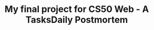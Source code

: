 ---
category: blog_pictures
short_name: tasksdaily-postmortem
title: My final project for CS50 Web - A TasksDaily Postmortem
alt: Photos of a bullet journal
thumbs:
    w1920_PNG: https://lh3.googleusercontent.com/pw/ACtC-3ftI7KEQga-hwHFQzUMv8ipFbkqcSK7oluF5rEoIUrJMkcy4wQKIZIeFVa_pqp8Lp15V7UISoOdrsWjNmMCcUgyAUGFut9jtWYTL6Y9wgC6iNz4sNzWzveIL3BFax1IYFrYANCAGzZ6sV_RZkPcfN3d=w355
    w1920_JPG: https://lh3.googleusercontent.com/pw/ACtC-3dSLRe8rrmxOiZiQMCoZYX4X-zmrzW-8gHvHdWfP388jeB-7CipDadAOYm65n7QfimfmQu0J57JrhnXCdd7zEn3sHi5zLuI2kyiYD1Got9NiGPmVdCiRKl8i3l0kVK6OZP6TB86SETgduzIvFbMmVAz=w355
    w1024_PNG: https://lh3.googleusercontent.com/pw/ACtC-3ftI7KEQga-hwHFQzUMv8ipFbkqcSK7oluF5rEoIUrJMkcy4wQKIZIeFVa_pqp8Lp15V7UISoOdrsWjNmMCcUgyAUGFut9jtWYTL6Y9wgC6iNz4sNzWzveIL3BFax1IYFrYANCAGzZ6sV_RZkPcfN3d=w284
    w1024_JPG: https://lh3.googleusercontent.com/pw/ACtC-3dSLRe8rrmxOiZiQMCoZYX4X-zmrzW-8gHvHdWfP388jeB-7CipDadAOYm65n7QfimfmQu0J57JrhnXCdd7zEn3sHi5zLuI2kyiYD1Got9NiGPmVdCiRKl8i3l0kVK6OZP6TB86SETgduzIvFbMmVAz=w284
    w768_PNG: https://lh3.googleusercontent.com/pw/ACtC-3ftI7KEQga-hwHFQzUMv8ipFbkqcSK7oluF5rEoIUrJMkcy4wQKIZIeFVa_pqp8Lp15V7UISoOdrsWjNmMCcUgyAUGFut9jtWYTL6Y9wgC6iNz4sNzWzveIL3BFax1IYFrYANCAGzZ6sV_RZkPcfN3d=w213
    w768_JPG: https://lh3.googleusercontent.com/pw/ACtC-3dSLRe8rrmxOiZiQMCoZYX4X-zmrzW-8gHvHdWfP388jeB-7CipDadAOYm65n7QfimfmQu0J57JrhnXCdd7zEn3sHi5zLuI2kyiYD1Got9NiGPmVdCiRKl8i3l0kVK6OZP6TB86SETgduzIvFbMmVAz=w213
    w600_PNG: https://lh3.googleusercontent.com/pw/ACtC-3ftI7KEQga-hwHFQzUMv8ipFbkqcSK7oluF5rEoIUrJMkcy4wQKIZIeFVa_pqp8Lp15V7UISoOdrsWjNmMCcUgyAUGFut9jtWYTL6Y9wgC6iNz4sNzWzveIL3BFax1IYFrYANCAGzZ6sV_RZkPcfN3d=w166
    w600_JPG: https://lh3.googleusercontent.com/pw/ACtC-3dSLRe8rrmxOiZiQMCoZYX4X-zmrzW-8gHvHdWfP388jeB-7CipDadAOYm65n7QfimfmQu0J57JrhnXCdd7zEn3sHi5zLuI2kyiYD1Got9NiGPmVdCiRKl8i3l0kVK6OZP6TB86SETgduzIvFbMmVAz=w166
    w411_PNG: https://lh3.googleusercontent.com/pw/ACtC-3ftI7KEQga-hwHFQzUMv8ipFbkqcSK7oluF5rEoIUrJMkcy4wQKIZIeFVa_pqp8Lp15V7UISoOdrsWjNmMCcUgyAUGFut9jtWYTL6Y9wgC6iNz4sNzWzveIL3BFax1IYFrYANCAGzZ6sV_RZkPcfN3d=w114
    w411_JPG: https://lh3.googleusercontent.com/pw/ACtC-3dSLRe8rrmxOiZiQMCoZYX4X-zmrzW-8gHvHdWfP388jeB-7CipDadAOYm65n7QfimfmQu0J57JrhnXCdd7zEn3sHi5zLuI2kyiYD1Got9NiGPmVdCiRKl8i3l0kVK6OZP6TB86SETgduzIvFbMmVAz=w114
    w360_PNG: https://lh3.googleusercontent.com/pw/ACtC-3ftI7KEQga-hwHFQzUMv8ipFbkqcSK7oluF5rEoIUrJMkcy4wQKIZIeFVa_pqp8Lp15V7UISoOdrsWjNmMCcUgyAUGFut9jtWYTL6Y9wgC6iNz4sNzWzveIL3BFax1IYFrYANCAGzZ6sV_RZkPcfN3d=w100
    w360_JPG: https://lh3.googleusercontent.com/pw/ACtC-3dSLRe8rrmxOiZiQMCoZYX4X-zmrzW-8gHvHdWfP388jeB-7CipDadAOYm65n7QfimfmQu0J57JrhnXCdd7zEn3sHi5zLuI2kyiYD1Got9NiGPmVdCiRKl8i3l0kVK6OZP6TB86SETgduzIvFbMmVAz=w100
    w240_PNG: https://lh3.googleusercontent.com/pw/ACtC-3ftI7KEQga-hwHFQzUMv8ipFbkqcSK7oluF5rEoIUrJMkcy4wQKIZIeFVa_pqp8Lp15V7UISoOdrsWjNmMCcUgyAUGFut9jtWYTL6Y9wgC6iNz4sNzWzveIL3BFax1IYFrYANCAGzZ6sV_RZkPcfN3d=w66
    w240_JPG: https://lh3.googleusercontent.com/pw/ACtC-3dSLRe8rrmxOiZiQMCoZYX4X-zmrzW-8gHvHdWfP388jeB-7CipDadAOYm65n7QfimfmQu0J57JrhnXCdd7zEn3sHi5zLuI2kyiYD1Got9NiGPmVdCiRKl8i3l0kVK6OZP6TB86SETgduzIvFbMmVAz=w66
images:
    - label: Daily Objectives
      caption: Showing my list of daily objectives.
      full: https://lh3.googleusercontent.com/pw/ACtC-3fKzSft7pRZfMArXcxsmjIGLdiA_DLxXJE9LbkgTTgC88yl66ZWfQYsi5k_syCOIkBb4YsGEVixvTHefMKHlC_UQRI5R3QI7BgFi9poSHRPl1lAh3YqKFAu8v2J6643NdXh6J3a4drYBs24zbVASWr-=w1080
      w1920_PNG: https://lh3.googleusercontent.com/pw/ACtC-3f_8JSLwJHQeu70EkkZLB13M3sfRtIPc8GKYwtEDeegkRAFAjGDaLsJtgS24i2CvM2U29iD9TpNtsvpsN0R_64mYP3K-4XZViqNN7iDNzlB5w1O8ACP5JwFAsfYWndUllHdG1h4RytGx5Vvna772UE5=w850
      w1920_JPG: https://lh3.googleusercontent.com/pw/ACtC-3cYM4ncAjj0Cr32o5OEDA9QGSYvxG-jBvEItkL2IrRZu9GutPdfob8YHtw6rWx7pSmhkZwW7BOIw8MYI_oiGRGPnqL5-tmZEyKcGab1ixaRvnfRHF1s-QDN7sTjTmxWukEYGVK2a-hi1SdhOOFef3aC=w850
      w1024_PNG: https://lh3.googleusercontent.com/pw/ACtC-3f_8JSLwJHQeu70EkkZLB13M3sfRtIPc8GKYwtEDeegkRAFAjGDaLsJtgS24i2CvM2U29iD9TpNtsvpsN0R_64mYP3K-4XZViqNN7iDNzlB5w1O8ACP5JwFAsfYWndUllHdG1h4RytGx5Vvna772UE5=w711
      w1024_JPG: https://lh3.googleusercontent.com/pw/ACtC-3cYM4ncAjj0Cr32o5OEDA9QGSYvxG-jBvEItkL2IrRZu9GutPdfob8YHtw6rWx7pSmhkZwW7BOIw8MYI_oiGRGPnqL5-tmZEyKcGab1ixaRvnfRHF1s-QDN7sTjTmxWukEYGVK2a-hi1SdhOOFef3aC=w711
      w768_PNG: https://lh3.googleusercontent.com/pw/ACtC-3f_8JSLwJHQeu70EkkZLB13M3sfRtIPc8GKYwtEDeegkRAFAjGDaLsJtgS24i2CvM2U29iD9TpNtsvpsN0R_64mYP3K-4XZViqNN7iDNzlB5w1O8ACP5JwFAsfYWndUllHdG1h4RytGx5Vvna772UE5=w533
      w768_JPG: https://lh3.googleusercontent.com/pw/ACtC-3cYM4ncAjj0Cr32o5OEDA9QGSYvxG-jBvEItkL2IrRZu9GutPdfob8YHtw6rWx7pSmhkZwW7BOIw8MYI_oiGRGPnqL5-tmZEyKcGab1ixaRvnfRHF1s-QDN7sTjTmxWukEYGVK2a-hi1SdhOOFef3aC=w533
      w600_PNG: https://lh3.googleusercontent.com/pw/ACtC-3f_8JSLwJHQeu70EkkZLB13M3sfRtIPc8GKYwtEDeegkRAFAjGDaLsJtgS24i2CvM2U29iD9TpNtsvpsN0R_64mYP3K-4XZViqNN7iDNzlB5w1O8ACP5JwFAsfYWndUllHdG1h4RytGx5Vvna772UE5=w416
      w600_JPG: https://lh3.googleusercontent.com/pw/ACtC-3cYM4ncAjj0Cr32o5OEDA9QGSYvxG-jBvEItkL2IrRZu9GutPdfob8YHtw6rWx7pSmhkZwW7BOIw8MYI_oiGRGPnqL5-tmZEyKcGab1ixaRvnfRHF1s-QDN7sTjTmxWukEYGVK2a-hi1SdhOOFef3aC=w416
      w411_PNG: https://lh3.googleusercontent.com/pw/ACtC-3f_8JSLwJHQeu70EkkZLB13M3sfRtIPc8GKYwtEDeegkRAFAjGDaLsJtgS24i2CvM2U29iD9TpNtsvpsN0R_64mYP3K-4XZViqNN7iDNzlB5w1O8ACP5JwFAsfYWndUllHdG1h4RytGx5Vvna772UE5=w285
      w411_JPG: https://lh3.googleusercontent.com/pw/ACtC-3cYM4ncAjj0Cr32o5OEDA9QGSYvxG-jBvEItkL2IrRZu9GutPdfob8YHtw6rWx7pSmhkZwW7BOIw8MYI_oiGRGPnqL5-tmZEyKcGab1ixaRvnfRHF1s-QDN7sTjTmxWukEYGVK2a-hi1SdhOOFef3aC=w285
      w360_PNG: https://lh3.googleusercontent.com/pw/ACtC-3f_8JSLwJHQeu70EkkZLB13M3sfRtIPc8GKYwtEDeegkRAFAjGDaLsJtgS24i2CvM2U29iD9TpNtsvpsN0R_64mYP3K-4XZViqNN7iDNzlB5w1O8ACP5JwFAsfYWndUllHdG1h4RytGx5Vvna772UE5=w250
      w360_JPG: https://lh3.googleusercontent.com/pw/ACtC-3cYM4ncAjj0Cr32o5OEDA9QGSYvxG-jBvEItkL2IrRZu9GutPdfob8YHtw6rWx7pSmhkZwW7BOIw8MYI_oiGRGPnqL5-tmZEyKcGab1ixaRvnfRHF1s-QDN7sTjTmxWukEYGVK2a-hi1SdhOOFef3aC=w250
      w240_PNG: https://lh3.googleusercontent.com/pw/ACtC-3f_8JSLwJHQeu70EkkZLB13M3sfRtIPc8GKYwtEDeegkRAFAjGDaLsJtgS24i2CvM2U29iD9TpNtsvpsN0R_64mYP3K-4XZViqNN7iDNzlB5w1O8ACP5JwFAsfYWndUllHdG1h4RytGx5Vvna772UE5=w166
      w240_JPG: https://lh3.googleusercontent.com/pw/ACtC-3cYM4ncAjj0Cr32o5OEDA9QGSYvxG-jBvEItkL2IrRZu9GutPdfob8YHtw6rWx7pSmhkZwW7BOIw8MYI_oiGRGPnqL5-tmZEyKcGab1ixaRvnfRHF1s-QDN7sTjTmxWukEYGVK2a-hi1SdhOOFef3aC=w166
    - label: Daily Objectives
      caption: Closed Bullet Journal.
      full: https://lh3.googleusercontent.com/pw/ACtC-3cG2nkeMG9lvBwVK6y-My3XykL1CobZuurZrj23-hKQ9GtVNU-nOYPeQ_-1lSK_wGyniF9e9hyOkLGWdhNMzN6g_-txUV59OPFbQVNelNzG07rIWzT14j_GpOeAPPB3mWctm4jjFWfbdYEwH4Q9jDOO=w1080
      w1920_PNG: https://lh3.googleusercontent.com/pw/ACtC-3c-va-hvImOUtrrd4h-okkUMqhk0YogLf8waR8BTQL9v8BbdZ41z7uREPzOs8RxcYOpV_RSf28v4yNyfBkLESmaLvbOjax31hALUM8E0ndOmbIbrOy6nesHvRinUae1pfx2MhI_AhoGvel0ag-NfLUe=w850
      w1920_JPG: https://lh3.googleusercontent.com/pw/ACtC-3emwDzRQ1t1wIMb6Gr1lh2pZSRNa6MGC6t2kBQ8NQzSLWz8-_gGlA5LNoqxr_RKT5HHRHWmgLnWjBe_GvMmuNiOMk5JtRQuAGWfdQZL4JwnCdmWoAxZbmW2qmfvHvii-FQWeGg5xzZrSBzhk3_KAcZf=w850
      w1024_PNG: https://lh3.googleusercontent.com/pw/ACtC-3c-va-hvImOUtrrd4h-okkUMqhk0YogLf8waR8BTQL9v8BbdZ41z7uREPzOs8RxcYOpV_RSf28v4yNyfBkLESmaLvbOjax31hALUM8E0ndOmbIbrOy6nesHvRinUae1pfx2MhI_AhoGvel0ag-NfLUe=w711
      w1024_JPG: https://lh3.googleusercontent.com/pw/ACtC-3emwDzRQ1t1wIMb6Gr1lh2pZSRNa6MGC6t2kBQ8NQzSLWz8-_gGlA5LNoqxr_RKT5HHRHWmgLnWjBe_GvMmuNiOMk5JtRQuAGWfdQZL4JwnCdmWoAxZbmW2qmfvHvii-FQWeGg5xzZrSBzhk3_KAcZf=w711
      w768_PNG: https://lh3.googleusercontent.com/pw/ACtC-3c-va-hvImOUtrrd4h-okkUMqhk0YogLf8waR8BTQL9v8BbdZ41z7uREPzOs8RxcYOpV_RSf28v4yNyfBkLESmaLvbOjax31hALUM8E0ndOmbIbrOy6nesHvRinUae1pfx2MhI_AhoGvel0ag-NfLUe=w533
      w768_JPG: https://lh3.googleusercontent.com/pw/ACtC-3emwDzRQ1t1wIMb6Gr1lh2pZSRNa6MGC6t2kBQ8NQzSLWz8-_gGlA5LNoqxr_RKT5HHRHWmgLnWjBe_GvMmuNiOMk5JtRQuAGWfdQZL4JwnCdmWoAxZbmW2qmfvHvii-FQWeGg5xzZrSBzhk3_KAcZf=w533
      w600_PNG: https://lh3.googleusercontent.com/pw/ACtC-3c-va-hvImOUtrrd4h-okkUMqhk0YogLf8waR8BTQL9v8BbdZ41z7uREPzOs8RxcYOpV_RSf28v4yNyfBkLESmaLvbOjax31hALUM8E0ndOmbIbrOy6nesHvRinUae1pfx2MhI_AhoGvel0ag-NfLUe=w416
      w600_JPG: https://lh3.googleusercontent.com/pw/ACtC-3emwDzRQ1t1wIMb6Gr1lh2pZSRNa6MGC6t2kBQ8NQzSLWz8-_gGlA5LNoqxr_RKT5HHRHWmgLnWjBe_GvMmuNiOMk5JtRQuAGWfdQZL4JwnCdmWoAxZbmW2qmfvHvii-FQWeGg5xzZrSBzhk3_KAcZf=w416
      w411_PNG: https://lh3.googleusercontent.com/pw/ACtC-3c-va-hvImOUtrrd4h-okkUMqhk0YogLf8waR8BTQL9v8BbdZ41z7uREPzOs8RxcYOpV_RSf28v4yNyfBkLESmaLvbOjax31hALUM8E0ndOmbIbrOy6nesHvRinUae1pfx2MhI_AhoGvel0ag-NfLUe=w285
      w411_JPG: https://lh3.googleusercontent.com/pw/ACtC-3emwDzRQ1t1wIMb6Gr1lh2pZSRNa6MGC6t2kBQ8NQzSLWz8-_gGlA5LNoqxr_RKT5HHRHWmgLnWjBe_GvMmuNiOMk5JtRQuAGWfdQZL4JwnCdmWoAxZbmW2qmfvHvii-FQWeGg5xzZrSBzhk3_KAcZf=w285
      w360_PNG: https://lh3.googleusercontent.com/pw/ACtC-3c-va-hvImOUtrrd4h-okkUMqhk0YogLf8waR8BTQL9v8BbdZ41z7uREPzOs8RxcYOpV_RSf28v4yNyfBkLESmaLvbOjax31hALUM8E0ndOmbIbrOy6nesHvRinUae1pfx2MhI_AhoGvel0ag-NfLUe=w250
      w360_JPG: https://lh3.googleusercontent.com/pw/ACtC-3emwDzRQ1t1wIMb6Gr1lh2pZSRNa6MGC6t2kBQ8NQzSLWz8-_gGlA5LNoqxr_RKT5HHRHWmgLnWjBe_GvMmuNiOMk5JtRQuAGWfdQZL4JwnCdmWoAxZbmW2qmfvHvii-FQWeGg5xzZrSBzhk3_KAcZf=w250
      w240_PNG: https://lh3.googleusercontent.com/pw/ACtC-3c-va-hvImOUtrrd4h-okkUMqhk0YogLf8waR8BTQL9v8BbdZ41z7uREPzOs8RxcYOpV_RSf28v4yNyfBkLESmaLvbOjax31hALUM8E0ndOmbIbrOy6nesHvRinUae1pfx2MhI_AhoGvel0ag-NfLUe=w166
      w240_JPG: https://lh3.googleusercontent.com/pw/ACtC-3emwDzRQ1t1wIMb6Gr1lh2pZSRNa6MGC6t2kBQ8NQzSLWz8-_gGlA5LNoqxr_RKT5HHRHWmgLnWjBe_GvMmuNiOMk5JtRQuAGWfdQZL4JwnCdmWoAxZbmW2qmfvHvii-FQWeGg5xzZrSBzhk3_KAcZf=w166
    - label: Daily Objectives
      caption: Beginning of the daily objectives section.
      full: https://lh3.googleusercontent.com/pw/ACtC-3cgVXWfIPa4LePrk7VoTxYu8SmLgqGBfzYZVr8723fencSqpbyDUIzw1bI1YejJNaFBddLu44rQSFhPesnq8qg3h1eHcqjiROQRbPS5KXttBBPEmvT1nXQAGUY1idgRAE_JRD8-C8Z7hnl4M-Ye3oDE=w1080
      w1920_PNG: https://lh3.googleusercontent.com/pw/ACtC-3e3gYekO892M18Sy4iNQutlp4ig6NklPmP6wZQNpCjLu_xhuzy5uEzLVGRzPaC1gfkNz83M6RdLR92L1mHzKGCi5UvT_OpBjH1mlHn2CN2aAxXI3Ao-0nhq-NIH-noTvsGnVzwiM-CVJMisXDLdE5lv=w850
      w1920_JPG: https://lh3.googleusercontent.com/pw/ACtC-3dOoa7-c-bhJS1bFT2IE-Is3lPchD9FyAX7Iko_o-zES-XioQ_Qo-eTqB9wpGJZdppaoqIUseRN6RHx3acRU7QM2t_Jz-tHRj3J5Nhr17did6cyNKqdbqkdyG8oKw9FjQuqHv88pbgMLJvbRCIOumgb=w850
      w1024_PNG: https://lh3.googleusercontent.com/pw/ACtC-3e3gYekO892M18Sy4iNQutlp4ig6NklPmP6wZQNpCjLu_xhuzy5uEzLVGRzPaC1gfkNz83M6RdLR92L1mHzKGCi5UvT_OpBjH1mlHn2CN2aAxXI3Ao-0nhq-NIH-noTvsGnVzwiM-CVJMisXDLdE5lv=w711
      w1024_JPG: https://lh3.googleusercontent.com/pw/ACtC-3dOoa7-c-bhJS1bFT2IE-Is3lPchD9FyAX7Iko_o-zES-XioQ_Qo-eTqB9wpGJZdppaoqIUseRN6RHx3acRU7QM2t_Jz-tHRj3J5Nhr17did6cyNKqdbqkdyG8oKw9FjQuqHv88pbgMLJvbRCIOumgb=w711
      w768_PNG: https://lh3.googleusercontent.com/pw/ACtC-3e3gYekO892M18Sy4iNQutlp4ig6NklPmP6wZQNpCjLu_xhuzy5uEzLVGRzPaC1gfkNz83M6RdLR92L1mHzKGCi5UvT_OpBjH1mlHn2CN2aAxXI3Ao-0nhq-NIH-noTvsGnVzwiM-CVJMisXDLdE5lv=w533
      w768_JPG: https://lh3.googleusercontent.com/pw/ACtC-3dOoa7-c-bhJS1bFT2IE-Is3lPchD9FyAX7Iko_o-zES-XioQ_Qo-eTqB9wpGJZdppaoqIUseRN6RHx3acRU7QM2t_Jz-tHRj3J5Nhr17did6cyNKqdbqkdyG8oKw9FjQuqHv88pbgMLJvbRCIOumgb=w533
      w600_PNG: https://lh3.googleusercontent.com/pw/ACtC-3e3gYekO892M18Sy4iNQutlp4ig6NklPmP6wZQNpCjLu_xhuzy5uEzLVGRzPaC1gfkNz83M6RdLR92L1mHzKGCi5UvT_OpBjH1mlHn2CN2aAxXI3Ao-0nhq-NIH-noTvsGnVzwiM-CVJMisXDLdE5lv=w416
      w600_JPG: https://lh3.googleusercontent.com/pw/ACtC-3dOoa7-c-bhJS1bFT2IE-Is3lPchD9FyAX7Iko_o-zES-XioQ_Qo-eTqB9wpGJZdppaoqIUseRN6RHx3acRU7QM2t_Jz-tHRj3J5Nhr17did6cyNKqdbqkdyG8oKw9FjQuqHv88pbgMLJvbRCIOumgb=w416
      w411_PNG: https://lh3.googleusercontent.com/pw/ACtC-3e3gYekO892M18Sy4iNQutlp4ig6NklPmP6wZQNpCjLu_xhuzy5uEzLVGRzPaC1gfkNz83M6RdLR92L1mHzKGCi5UvT_OpBjH1mlHn2CN2aAxXI3Ao-0nhq-NIH-noTvsGnVzwiM-CVJMisXDLdE5lv=w285
      w411_JPG: https://lh3.googleusercontent.com/pw/ACtC-3dOoa7-c-bhJS1bFT2IE-Is3lPchD9FyAX7Iko_o-zES-XioQ_Qo-eTqB9wpGJZdppaoqIUseRN6RHx3acRU7QM2t_Jz-tHRj3J5Nhr17did6cyNKqdbqkdyG8oKw9FjQuqHv88pbgMLJvbRCIOumgb=w285
      w360_PNG: https://lh3.googleusercontent.com/pw/ACtC-3e3gYekO892M18Sy4iNQutlp4ig6NklPmP6wZQNpCjLu_xhuzy5uEzLVGRzPaC1gfkNz83M6RdLR92L1mHzKGCi5UvT_OpBjH1mlHn2CN2aAxXI3Ao-0nhq-NIH-noTvsGnVzwiM-CVJMisXDLdE5lv=w250
      w360_JPG: https://lh3.googleusercontent.com/pw/ACtC-3dOoa7-c-bhJS1bFT2IE-Is3lPchD9FyAX7Iko_o-zES-XioQ_Qo-eTqB9wpGJZdppaoqIUseRN6RHx3acRU7QM2t_Jz-tHRj3J5Nhr17did6cyNKqdbqkdyG8oKw9FjQuqHv88pbgMLJvbRCIOumgb=w250
      w240_PNG: https://lh3.googleusercontent.com/pw/ACtC-3e3gYekO892M18Sy4iNQutlp4ig6NklPmP6wZQNpCjLu_xhuzy5uEzLVGRzPaC1gfkNz83M6RdLR92L1mHzKGCi5UvT_OpBjH1mlHn2CN2aAxXI3Ao-0nhq-NIH-noTvsGnVzwiM-CVJMisXDLdE5lv=w166
      w240_JPG: https://lh3.googleusercontent.com/pw/ACtC-3dOoa7-c-bhJS1bFT2IE-Is3lPchD9FyAX7Iko_o-zES-XioQ_Qo-eTqB9wpGJZdppaoqIUseRN6RHx3acRU7QM2t_Jz-tHRj3J5Nhr17did6cyNKqdbqkdyG8oKw9FjQuqHv88pbgMLJvbRCIOumgb=w166
---